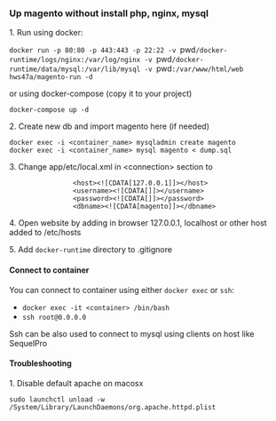 ### Up magento without install php, nginx, mysql

1\. Run using docker:

`docker run -p 80:80 -p 443:443 -p 22:22 -v `pwd`/docker-runtime/logs/nginx:/var/log/nginx -v `pwd`/docker-runtime/data/mysql:/var/lib/mysql -v `pwd`:/var/www/html/web hws47a/magento-run -d`

or using docker-compose (copy it to your project)  

`docker-compose up -d`

2\. Create new db and import magento here (if needed)

`docker exec -i <container_name> mysqladmin create magento`  
`docker exec -i <container_name> mysql magento < dump.sql`

3\. Change app/etc/local.xml in \<connection> section to 

                    <host><![CDATA[127.0.0.1]]></host>
                    <username><![CDATA[]]></username>
                    <password><![CDATA[]]></password>
                    <dbname><![CDATA[magento]]></dbname>

4\. Open website by adding in browser 127.0.0.1, localhost or other host added to /etc/hosts 

5\. Add `docker-runtime` directory to .gitignore

#### Connect to container

You can connect to container using either `docker exec` or `ssh`:

* `docker exec -it <container> /bin/bash`
* `ssh root@0.0.0.0`

Ssh can be also used to connect to mysql using clients on host like SequelPro

#### Troubleshooting

1\. Disable default apache on macosx 

`sudo launchctl unload -w /System/Library/LaunchDaemons/org.apache.httpd.plist`
